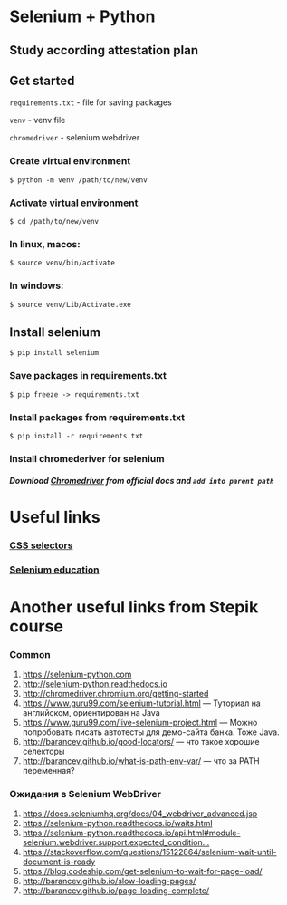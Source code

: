 # Selenium + Python
## Study according attestation plan

## Get started
`requirements.txt` - file for saving packages

`venv` - venv file

`chromedriver` - selenium webdriver

### Create virtual environment
    $ python -m venv /path/to/new/venv
### Activate virtual environment
    $ cd /path/to/new/venv
### In linux, macos:
    $ source venv/bin/activate
### In windows:
    $ source venv/Lib/Activate.exe

## Install selenium
    $ pip install selenium

### Save packages in requirements.txt
    $ pip freeze -> requirements.txt
### Install packages from requirements.txt
    $ pip install -r requirements.txt

### Install chromederiver for selenium
##### Download [Chromedriver](https://chromedriver.chromium.org/downloads) from official docs and `add into parent path`

# Useful links
### [CSS selectors](https://github.com/kadirovgm/EDU_selenium/blob/master/css_selector.md)
### [Selenium education](https://github.com/kadirovgm/EDU_selenium/blob/master/selenium.md)

# Another useful links from Stepik course 
### Common
1. https://selenium-python.com
2. http://selenium-python.readthedocs.io
3. http://chromedriver.chromium.org/getting-started
4. https://www.guru99.com/selenium-tutorial.html — Туториал на английском, ориентирован на Java
5. https://www.guru99.com/live-selenium-project.html — Можно попробовать писать автотесты для демо-сайта банка. Тоже Java.
6. http://barancev.github.io/good-locators/ — что такое хорошие селекторы
7. http://barancev.github.io/what-is-path-env-var/ — что за PATH переменная? 

### Ожидания в Selenium WebDriver

1. https://docs.seleniumhq.org/docs/04_webdriver_advanced.jsp
2. https://selenium-python.readthedocs.io/waits.html
3. https://selenium-python.readthedocs.io/api.html#module-selenium.webdriver.support.expected_condition...﻿
4. https://stackoverflow.com/questions/15122864/selenium-wait-until-document-is-ready
5. https://blog.codeship.com/get-selenium-to-wait-for-page-load/
6. http://barancev.github.io/slow-loading-pages/
7. http://barancev.github.io/page-loading-complete/
